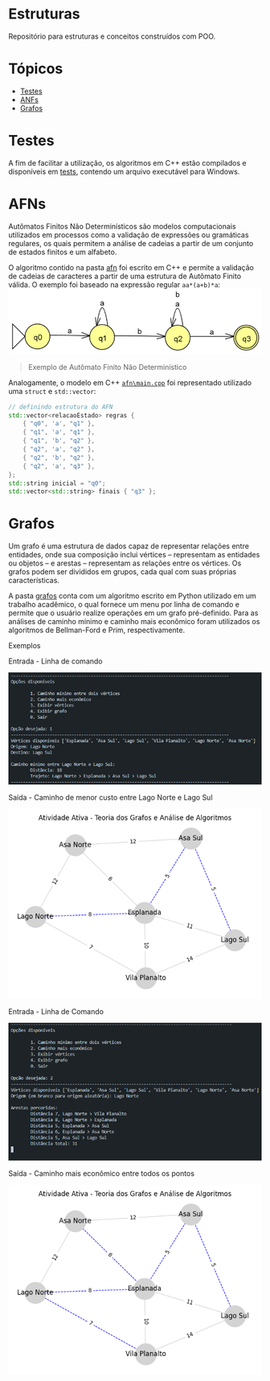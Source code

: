 # Estruturas
Repositório para estruturas e conceitos construídos com POO.

# Tópicos
- [Testes](#testes)
- [ANFs](#afns)
- [Grafos](#grafos)

# Testes
A fim de facilitar a utilização, os algoritmos em C++ estão compilados e disponíveis em [tests](/tests/), contendo um arquivo executável para Windows.

# AFNs
Autômatos Finitos Não Determinísticos são modelos computacionais utilizados em processos como a validação de expressões ou gramáticas regulares, 
os quais permitem a análise de cadeias a partir de um conjunto de estados finitos e um alfabeto.

O algoritmo contido na pasta [afn](/afn/) foi escrito em C++ e permite a validação de cadeias de caracteres a partir de uma estrutura de Autômato Finito válida. O exemplo foi baseado na expressão regular `aa*(a+b)*a`:
![AFN](imgs/afn.png)
> Exemplo de Autômato Finito Não Determinístico

Analogamente, o modelo em C++ [`afn\main.cpp`](afn/main.cpp) foi representado utilizado uma `struct` e `std::vector`:
```C++
// definindo estrutura do AFN
std::vector<relacaoEstado> regras {
    { "q0", 'a', "q1" },
    { "q1", 'a', "q1" },
    { "q1", 'b', "q2" },
    { "q2", 'a', "q2" },
    { "q2", 'b', "q2" },
    { "q2", 'a', "q3" },
};
std::string inicial = "q0";
std::vector<std::string> finais { "q3" };
```

# Grafos
Um grafo é uma estrutura de dados capaz de representar relações entre entidades, onde sua composição inclui vértices – representam as entidades ou objetos – e arestas – representam as relações entre os vértices. Os grafos podem ser divididos em grupos, cada qual com suas próprias características.

A pasta [grafos](/grafos/) conta com um algoritmo escrito em Python utilizado em um trabalho acadêmico, o qual fornece um menu por linha de comando e permite que o usuário realize operações em um grafo pré-definido. Para as análises de caminho mínimo e caminho mais econômico foram utilizados os algoritmos de Bellman-Ford e Prim, respectivamente.

Exemplos

Entrada - Linha de comando

![alt text](imgs/grafos/linhaDeComando1.png)

Saída - Caminho de menor custo entre Lago Norte e Lago Sul

![alt text](imgs/grafos/caminhoMinimo.png)


Entrada - Linha de Comando

![alt text](imgs/grafos/linhaDeComando2.png)

Saída - Caminho mais econômico entre todos os pontos

![alt text](imgs/grafos/caminhoMaisEconomico.png)
